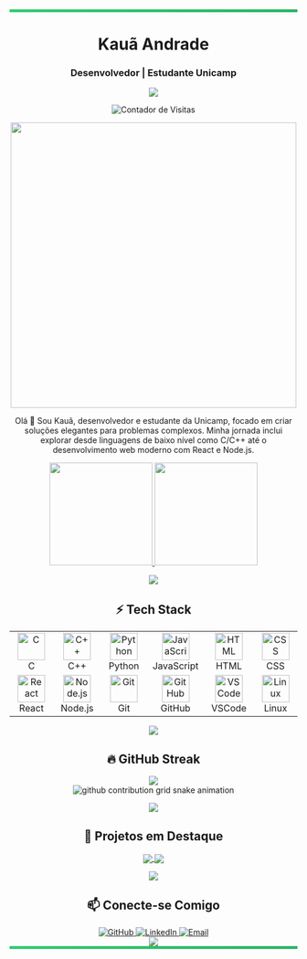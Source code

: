 <div align="center">
  <!-- Borda superior com efeito geométrico -->
  <div style="width:100%; height:5px; background: linear-gradient(90deg, #2ecc71, #27ae60, #2ecc71, #27ae60); background-size: 400% 400%; animation: gradient 15s ease infinite;"></div>
  
  <h1 align="center">Kauã Andrade</h1>
  <h3 align="center">Desenvolvedor | Estudante Unicamp</h3>
  
  <p align="center">
    <img src="https://readme-typing-svg.herokuapp.com?font=JetBrains+Mono&size=22&duration=3000&pause=1000&color=2ecc71&center=true&vCenter=true&width=440&lines=Desenvolvedor+Full+Stack;C/C%2B%2B+Enthusiast;Python+Explorer;JavaScript+Craftsman" />
  </p>

  <!-- Badge contador de visitantes -->
  <p align="center">
    <img src="https://komarev.com/ghpvc/?username=KauaAndrade-Unicamp&style=for-the-badge&color=2ecc71" alt="Contador de Visitas" />
  </p>
</div>

<p align="center">
  <img src="https://user-images.githubusercontent.com/74038190/212748842-9fcbad5b-6173-4175-8a61-521f3dbb7514.gif" width="500" />
</p>

<p align="center">
  Olá 👋 Sou Kauã, desenvolvedor e estudante da Unicamp, focado em criar soluções elegantes para problemas complexos. Minha jornada inclui explorar desde linguagens de baixo nível como C/C++ até o desenvolvimento web moderno com React e Node.js.
</p>

<!-- Cards de estatísticas com design hexagonal -->
<div align="center">
  <a href="https://github.com/KauaAndrade-Unicamp">
    <img height="180em" src="https://github-readme-stats.vercel.app/api?username=KauaAndrade-Unicamp&show_icons=true&theme=vue&hide_border=true&count_private=true&bg_color=00000000&include_all_commits=true&rank_icon=github" />
    <img height="180em" src="https://github-readme-stats.vercel.app/api/top-langs/?username=KauaAndrade-Unicamp&layout=compact&theme=vue&hide_border=true&bg_color=00000000" />
  </a>
</div>

<!-- Divisor estilizado -->
<p align="center">
  <img src="https://raw.githubusercontent.com/andreasbm/readme/master/assets/lines/aqua.png" />
</p>

<h2 align="center">⚡ Tech Stack</h2>

<!-- Stack de tecnologias em layout inovador -->
<div align="center">
  <table>
    <tr>
      <td align="center" width="96">
        <img src="https://skillicons.dev/icons?i=c" width="48" height="48" alt="C" />
        <br>C
      </td>
      <td align="center" width="96">
        <img src="https://skillicons.dev/icons?i=cpp" width="48" height="48" alt="C++" />
        <br>C++
      </td>
      <td align="center" width="96">
        <img src="https://skillicons.dev/icons?i=py" width="48" height="48" alt="Python" />
        <br>Python
      </td>
      <td align="center" width="96">
        <img src="https://skillicons.dev/icons?i=js" width="48" height="48" alt="JavaScript" />
        <br>JavaScript
      </td>
      <td align="center" width="96">
        <img src="https://skillicons.dev/icons?i=html" width="48" height="48" alt="HTML" />
        <br>HTML
      </td>
      <td align="center" width="96">
        <img src="https://skillicons.dev/icons?i=css" width="48" height="48" alt="CSS" />
        <br>CSS
      </td>
    </tr>
    <tr>
      <td align="center" width="96">
        <img src="https://skillicons.dev/icons?i=react" width="48" height="48" alt="React" />
        <br>React
      </td>
      <td align="center" width="96">
        <img src="https://skillicons.dev/icons?i=nodejs" width="48" height="48" alt="Node.js" />
        <br>Node.js
      </td>
      <td align="center" width="96">
        <img src="https://skillicons.dev/icons?i=git" width="48" height="48" alt="Git" />
        <br>Git
      </td>
      <td align="center" width="96">
        <img src="https://skillicons.dev/icons?i=github" width="48" height="48" alt="GitHub" />
        <br>GitHub
      </td>
      <td align="center" width="96">
        <img src="https://skillicons.dev/icons?i=vscode" width="48" height="48" alt="VSCode" />
        <br>VSCode
      </td>
      <td align="center" width="96">
        <img src="https://skillicons.dev/icons?i=linux" width="48" height="48" alt="Linux" />
        <br>Linux
      </td>
    </tr>
  </table>
</div>

<!-- Divisor estilizado -->
<p align="center">
  <img src="https://raw.githubusercontent.com/andreasbm/readme/master/assets/lines/aqua.png" />
</p>

<h2 align="center">🔥 GitHub Streak</h2>

<!-- Gráfico de contribuições estilizado -->
<div align="center">
  <img src="https://github-readme-streak-stats.herokuapp.com/?user=KauaAndrade-Unicamp&theme=vue&hide_border=true&background=00000000&stroke=2ecc71&ring=27ae60&fire=27ae60&currStreakNum=27ae60&sideNums=27ae60&currStreakLabel=2ecc71&sideLabels=2ecc71&dates=27ae60" />
</div>

<!-- Snake animation -->
<div align="center">
  <picture>
    <source media="(prefers-color-scheme: dark)" srcset="https://raw.githubusercontent.com/KauaAndrade-Unicamp/KauaAndrade-Unicamp/output/github-contribution-grid-snake-dark.svg">
    <source media="(prefers-color-scheme: light)" srcset="https://raw.githubusercontent.com/KauaAndrade-Unicamp/KauaAndrade-Unicamp/output/github-contribution-grid-snake.svg">
    <img alt="github contribution grid snake animation" src="https://raw.githubusercontent.com/KauaAndrade-Unicamp/KauaAndrade-Unicamp/output/github-contribution-grid-snake.svg">
  </picture>
</div>

<!-- Divisor estilizado -->
<p align="center">
  <img src="https://raw.githubusercontent.com/andreasbm/readme/master/assets/lines/aqua.png" />
</p>

<h2 align="center">🧠 Projetos em Destaque</h2>

<!-- Cards de repositórios em layout inovador -->
<div align="center">
  <a href="https://github.com/KauaAndrade-Unicamp/Projeto-Recanto">
    <img align="center" src="https://github-readme-stats.vercel.app/api/pin/?username=KauaAndrade-Unicamp&repo=Projeto-Recanto&theme=vue&hide_border=true&bg_color=00000000" />
  </a>
  <a href="https://github.com/KauaAndrade-Unicamp/projeto-social">
    <img align="center" src="https://github-readme-stats.vercel.app/api/pin/?username=KauaAndrade-Unicamp&repo=projeto-social&theme=vue&hide_border=true&bg_color=00000000" />
  </a>
</div>

<!-- Divisor estilizado -->
<p align="center">
  <img src="https://raw.githubusercontent.com/andreasbm/readme/master/assets/lines/aqua.png" />
</p>

<h2 align="center">📫 Conecte-se Comigo</h2>

<div align="center">
  <a href="https://github.com/KauaAndrade-Unicamp" target="_blank">
    <img src="https://img.shields.io/badge/GitHub-181717?style=for-the-badge&logo=github&logoColor=white" alt="GitHub" />
  </a>
  <a href="https://www.linkedin.com/in/KauaAndrade-Unicamp/" target="_blank">
    <img src="https://img.shields.io/badge/LinkedIn-0A66C2?style=for-the-badge&logo=linkedin&logoColor=white" alt="LinkedIn" />
  </a>
  <a href="mailto:kauaestudosprog@gmail.com" target="_blank">
    <img src="https://img.shields.io/badge/Email-EA4335?style=for-the-badge&logo=gmail&logoColor=white" alt="Email" />
  </a>
</div>

<!-- Terminal typing effect -->
<div align="center">
  <img src="https://readme-typing-svg.herokuapp.com?font=JetBrains+Mono&size=25&duration=3000&pause=1000&color=2ecc71&center=true&vCenter=true&width=600&lines=Thanks+for+visiting!;Let's+build+something+amazing+together!" />
</div>

<!-- Borda inferior com efeito geométrico -->
<div style="width:100%; height:5px; background: linear-gradient(90deg, #2ecc71, #27ae60, #2ecc71, #27ae60); background-size: 400% 400%; animation: gradient 15s ease infinite;"></div>

<!-- Estilo animação CSS -->
<style>
@keyframes gradient {
  0% { background-position: 0% 50%; }
  50% { background-position: 100% 50%; }
  100% { background-position: 0% 50%; }
}
</style>
